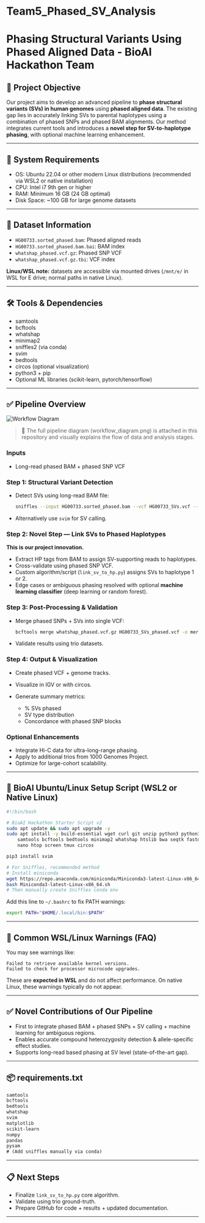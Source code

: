 # Team5_Phased_SV_Analysis

# Phasing Structural Variants Using Phased Aligned Data - BioAI Hackathon Team

## 🔬 Project Objective

Our project aims to develop an advanced pipeline to **phase structural variants (SVs) in human genomes** using **phased aligned data**. The existing gap lies in accurately linking SVs to parental haplotypes using a combination of phased SNPs and phased BAM alignments. Our method integrates current tools and introduces a **novel step for SV-to-haplotype phasing**, with optional machine learning enhancement.

---

## 🚀 System Requirements

* OS: Ubuntu 22.04 or other modern Linux distributions (recommended via WSL2 or native installation)
* CPU: Intel i7 9th gen or higher
* RAM: Minimum 16 GB (24 GB optimal)
* Disk Space: \~100 GB for large genome datasets

---

## 💾 Dataset Information

* `HG00733.sorted_phased.bam`: Phased aligned reads
* `HG00733.sorted_phased.bam.bai`: BAM index
* `whatshap_phased.vcf.gz`: Phased SNP VCF
* `whatshap_phased.vcf.gz.tbi`: VCF index

**Linux/WSL note:** datasets are accessible via mounted drives (`/mnt/e/` in WSL for E drive; normal paths in native Linux).

---

## 🛠️ Tools & Dependencies

* samtools
* bcftools
* whatshap
* minimap2
* sniffles2 (via conda)
* svim
* bedtools
* circos (optional visualization)
* python3 + pip
* Optional ML libraries (scikit-learn, pytorch/tensorflow)

---

## ✅ Pipeline Overview

![Workflow Diagram](./Workflow_Diagram.png)

> 📎 The full pipeline diagram (workflow\_diagram.png) is attached in this repository and visually explains the flow of data and analysis stages.

### Inputs

* Long-read phased BAM + phased SNP VCF

### Step 1: Structural Variant Detection

* Detect SVs using long-read BAM file:

  ```bash
  sniffles --input HG00733.sorted_phased.bam --vcf HG00733_SVs.vcf --threads 8
  ```
* Alternatively use `svim` for SV calling.

### Step 2: Novel Step — Link SVs to Phased Haplotypes

**This is our project innovation.**

* Extract HP tags from BAM to assign SV-supporting reads to haplotypes.
* Cross-validate using phased SNP VCF.
* Custom algorithm/script (`link_sv_to_hp.py`) assigns SVs to haplotype 1 or 2.
* Edge cases or ambiguous phasing resolved with optional **machine learning classifier** (deep learning or random forest).

### Step 3: Post-Processing & Validation

* Merge phased SNPs + SVs into single VCF:

  ```bash
  bcftools merge whatshap_phased.vcf.gz HG00733_SVs_phased.vcf -o merged_output.vcf
  ```
* Validate results using trio datasets.

### Step 4: Output & Visualization

* Create phased VCF + genome tracks.
* Visualize in IGV or with circos.
* Generate summary metrics:

  * % SVs phased
  * SV type distribution
  * Concordance with phased SNP blocks

### Optional Enhancements

* Integrate Hi-C data for ultra-long-range phasing.
* Apply to additional trios from 1000 Genomes Project.
* Optimize for large-cohort scalability.

---

## 💎 BioAI Ubuntu/Linux Setup Script (WSL2 or Native Linux)

```bash
#!/bin/bash

# BioAI Hackathon Starter Script v2
sudo apt update && sudo apt upgrade -y
sudo apt install -y build-essential wget curl git unzip python3 python3-pip parallel zlib1g-dev libbz2-dev liblzma-dev \
    samtools bcftools bedtools minimap2 whatshap htslib bwa seqtk fastqc \
    nano htop screen tmux circos

pip3 install svim

# For Sniffles, recommended method
# Install miniconda
wget https://repo.anaconda.com/miniconda/Miniconda3-latest-Linux-x86_64.sh
bash Miniconda3-latest-Linux-x86_64.sh
# Then manually create Sniffles conda env
```

Add this line to `~/.bashrc` to fix PATH warnings:

```bash
export PATH="$HOME/.local/bin:$PATH"
```

---

## 🐧 Common WSL/Linux Warnings (FAQ)

You may see warnings like:

```
Failed to retrieve available kernel versions.
Failed to check for processor microcode upgrades.
```

These are **expected in WSL** and do not affect performance. On native Linux, these warnings typically do not appear.

---

## ✅ Novel Contributions of Our Pipeline

* First to integrate phased BAM + phased SNPs + SV calling + machine learning for ambiguous regions.
* Enables accurate compound heterozygosity detection & allele-specific effect studies.
* Supports long-read based phasing at SV level (state-of-the-art gap).

---

## 📦 requirements.txt

```txt
samtools
bcftools
bedtools
whatshap
svim
matplotlib
scikit-learn
numpy
pandas
pysam
# (Add sniffles manually via conda)
```

---

## 📋 Next Steps

* Finalize `link_sv_to_hp.py` core algorithm.
* Validate using trio ground-truth.
* Prepare GitHub for code + results + updated documentation.

---

